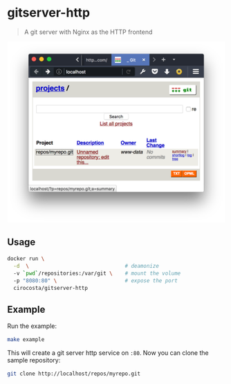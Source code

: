 # gitserver-http

> A git server with Nginx as the HTTP frontend

![gitweb](./assets/gitweb.png)


## Usage

 
  ```sh
  docker run \
    -d  \                               # deamonize
    -v `pwd`/repositories:/var/git \    # mount the volume
    -p "8080:80" \                      # expose the port 
    cirocosta/gitserver-http
  ```


## Example

Run the example:

  ```sh
  make example
  ```


This will create a git server http service on `:80`. Now you can clone the sample repository:


  ```sh
  git clone http://localhost/repos/myrepo.git
  ```

